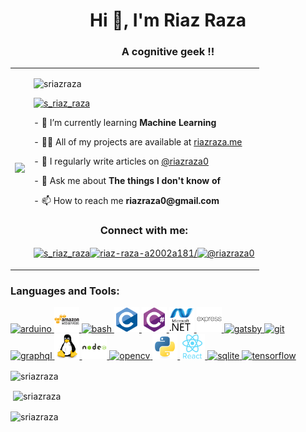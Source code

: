 <!--
### Hi there 👋
**SRiazRaza/SRiazRaza** is a ✨ _special_ ✨ repository because its `README.md` (this file) appears on your GitHub profile.

Here are some ideas to get you started:

- 🔭 I’m currently working on ...
- 🌱 I’m currently learning ...
- 👯 I’m looking to collaborate on ...
- 🤔 I’m looking for help with ...
- 💬 Ask me about ...
- 📫 How to reach me: ...
- 😄 Pronouns: ...
- ⚡ Fun fact: ...
-->

<h1 align="center">Hi 👋, I'm Riaz Raza</h1>
<h3 align="center">A cognitive geek !!</h3>

<table border="0" cellspacing="0" cellpadding="0">
  <tr>
    <td style="border: 0";>
      <img width="400" src="https://pbs.twimg.com/media/E2V3XUMXIAIBVm6?format=jpg&name=large" />
    </td>
    <td style="border: 0";>
    <p align="left"> <img src="https://komarev.com/ghpvc/?username=sriazraza&label=Profile%20views&color=0e75b6&style=flat" alt="sriazraza" /> </p>
    <p align="left"> <a href="https://twitter.com/s_riaz_raza" target="blank"><img src="https://img.shields.io/twitter/follow/s_riaz_raza?logo=twitter&style=for-the-badge" alt="s_riaz_raza" /></a> </p>
    <p> - 🌱 I’m currently learning <strong>Machine Learning</strong> </p>
    
<p> - 👨‍💻 All of my projects are available at <a href="https://riazraza.me/">riazraza.me<a/> </p>

<p> - 📝 I regularly write articles on <a href="https://medium.com/@riazraza0">@riazraza0<a/></p>

<p> - 💬 Ask me about <strong>The things I don't know of</strong> </p>

<p> - 📫 How to reach me <strong>riazraza0@gmail.com</strong> </p>


<h3 align="center">Connect with me:</h3>
<p align="center">
<a href="https://twitter.com/s_riaz_raza" target="blank"><img align="center" src="https://raw.githubusercontent.com/rahuldkjain/github-profile-readme-generator/master/src/images/icons/Social/twitter.svg" alt="s_riaz_raza" height="30" width="40" /></a><a href="https://linkedin.com/in/riaz-raza-a2002a181/" target="blank"><img align="center" src="https://raw.githubusercontent.com/rahuldkjain/github-profile-readme-generator/master/src/images/icons/Social/linked-in-alt.svg" alt="riaz-raza-a2002a181/" height="30" width="40" /></a><a href="https://medium.com/@riazraza0" target="blank"><img align="center" src="https://raw.githubusercontent.com/rahuldkjain/github-profile-readme-generator/master/src/images/icons/Social/medium.svg" alt="@riazraza0" height="30" width="40" /></a></p>

</td>
</tr>
</table>


<h3 align="left">Languages and Tools:</h3>
<p align="left"> <a href="https://www.arduino.cc/" target="_blank"> <img src="https://cdn.worldvectorlogo.com/logos/arduino-1.svg" alt="arduino" width="40" height="40"/> </a> <a href="https://aws.amazon.com" target="_blank"> <img src="https://raw.githubusercontent.com/devicons/devicon/master/icons/amazonwebservices/amazonwebservices-original-wordmark.svg" alt="aws" width="40" height="40"/> </a> <a href="https://www.gnu.org/software/bash/" target="_blank"> <img src="https://www.vectorlogo.zone/logos/gnu_bash/gnu_bash-icon.svg" alt="bash" width="40" height="40"/> </a> <a href="https://www.cprogramming.com/" target="_blank"> <img src="https://raw.githubusercontent.com/devicons/devicon/master/icons/c/c-original.svg" alt="c" width="40" height="40"/> </a> <a href="https://www.w3schools.com/cs/" target="_blank"> <img src="https://raw.githubusercontent.com/devicons/devicon/master/icons/csharp/csharp-original.svg" alt="csharp" width="40" height="40"/> </a> <a href="https://dotnet.microsoft.com/" target="_blank"> <img src="https://raw.githubusercontent.com/devicons/devicon/master/icons/dot-net/dot-net-original-wordmark.svg" alt="dotnet" width="40" height="40"/> </a> <a href="https://expressjs.com" target="_blank"> <img src="https://raw.githubusercontent.com/devicons/devicon/master/icons/express/express-original-wordmark.svg" alt="express" width="40" height="40"/> </a> <a href="https://www.gatsbyjs.com/" target="_blank"> <img src="https://www.vectorlogo.zone/logos/gatsbyjs/gatsbyjs-icon.svg" alt="gatsby" width="40" height="40"/> </a> <a href="https://git-scm.com/" target="_blank"> <img src="https://www.vectorlogo.zone/logos/git-scm/git-scm-icon.svg" alt="git" width="40" height="40"/> </a> <a href="https://graphql.org" target="_blank"> <img src="https://www.vectorlogo.zone/logos/graphql/graphql-icon.svg" alt="graphql" width="40" height="40"/> </a> <a href="https://www.linux.org/" target="_blank"> <img src="https://raw.githubusercontent.com/devicons/devicon/master/icons/linux/linux-original.svg" alt="linux" width="40" height="40"/> </a> <a href="https://nodejs.org" target="_blank"> <img src="https://raw.githubusercontent.com/devicons/devicon/master/icons/nodejs/nodejs-original-wordmark.svg" alt="nodejs" width="40" height="40"/> </a> <a href="https://opencv.org/" target="_blank"> <img src="https://www.vectorlogo.zone/logos/opencv/opencv-icon.svg" alt="opencv" width="40" height="40"/> </a> <a href="https://www.python.org" target="_blank"> <img src="https://raw.githubusercontent.com/devicons/devicon/master/icons/python/python-original.svg" alt="python" width="40" height="40"/> </a> <a href="https://reactjs.org/" target="_blank"> <img src="https://raw.githubusercontent.com/devicons/devicon/master/icons/react/react-original-wordmark.svg" alt="react" width="40" height="40"/> </a> <a href="https://www.sqlite.org/" target="_blank"> <img src="https://www.vectorlogo.zone/logos/sqlite/sqlite-icon.svg" alt="sqlite" width="40" height="40"/> </a> <a href="https://www.tensorflow.org" target="_blank"> <img src="https://www.vectorlogo.zone/logos/tensorflow/tensorflow-icon.svg" alt="tensorflow" width="40" height="40"/> </a> </p>

<p><img align="center" src="https://github-readme-stats.vercel.app/api/top-langs?username=sriazraza&show_icons=true&locale=en&layout=compact" alt="sriazraza" /></p><p>&nbsp;<img align="center" src="https://github-readme-stats.vercel.app/api?username=sriazraza&show_icons=true&locale=en" alt="sriazraza" /></p>

<p><img align="center" src="https://github-readme-streak-stats.herokuapp.com/?user=sriazraza&" alt="sriazraza" /></p>

